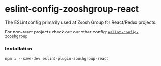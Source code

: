 # eslint-config-zooshgroup-react
The ESLint config primarily used at Zoosh Group for React/Redux projects.

For non-react projects check out our other config: [`eslint-config-zooshgroup`](https://github.com/zooshgroup/eslint-config-zooshgroup)

### Installation
```
npm i --save-dev eslint-plugin-zooshgroup-react
```
